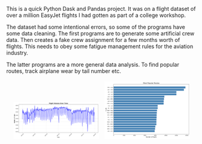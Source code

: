 This is a quick Python Dask and Pandas project. It was on a flight dataset of over a million EasyJet flights I had gotten as part of a college workshop.

The dataset had some intentional errors, so some of the programs have some data cleaning. The first programs are to generate some artificial crew data. Then creates a fake crew assignment for a few months worth of flights. This needs to obey some fatigue management rules for the aviation industry.

The latter programs are a more general data analysis. To find popular routes, track airplane wear by tail number etc.

<p align="center">
  <img src="Flights%20Vs%20time.png" alt="Flight Volume Over Time" width="45%" style="margin: 5px;">
  <img src="Routes.png" alt="Most Popular Routes" width="45%" style="margin: 5px;">
</p>
